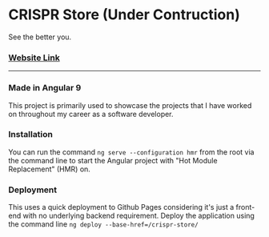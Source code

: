 # CRISPR Store (Under Contruction)
See the better you.
### [Website Link](https://jediahdizon.github.io/crispr-store/)

---
### Made in Angular 9
This project is primarily used to showcase the projects that I have worked on throughout my career as a software developer.

### Installation
You can run the command `ng serve --configuration hmr` from the root via the command line to start the Angular project with "Hot Module Replacement" (HMR) on.

### Deployment
This uses a quick deployment to Github Pages considering it's just a front-end with no underlying backend requirement. Deploy the application using the command line `ng deploy --base-href=/crispr-store/`
